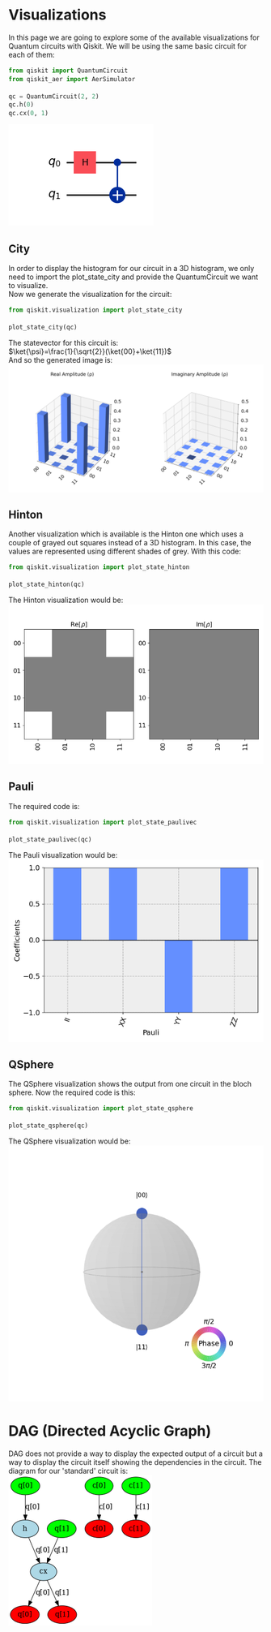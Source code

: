 # Visualizations
In this page we are going to explore some of the available visualizations for Quantum circuits with Qiskit.
We will be using the same basic circuit for each of them:
```python  
from qiskit import QuantumCircuit
from qiskit_aer import AerSimulator

qc = QuantumCircuit(2, 2)
qc.h(0)
qc.cx(0, 1)
```
![Basic Circuit](./images/basic0.png)  

## City
In order to display the histogram for our circuit in a 3D histogram, we only need to import the plot_state_city and provide the QuantumCircuit we want to visualize.  
Now we generate the visualization for the circuit:
```python  
from qiskit.visualization import plot_state_city

plot_state_city(qc)
```
The statevector for this circuit is:  
$`\ket{\psi}=\frac{1}{\sqrt{2}}(\ket{00}+\ket{11})`$  
And so the generated image is:
![City](./images/city.png)

## Hinton
Another visualization which is available is the Hinton one which uses a couple of grayed out squares instead of a 3D histogram. In this case, the values are represented using different shades of grey.
With this code:
```python  
from qiskit.visualization import plot_state_hinton

plot_state_hinton(qc)
```
The Hinton visualization would be:  
![Hinton](./images/Hinton0.png)  

## Pauli
The required code is:
```python  
from qiskit.visualization import plot_state_paulivec

plot_state_paulivec(qc)
```
The Pauli visualization would be:  
![Pauli](./images/Pauli0.png)  

## QSphere
The QSphere visualization shows the output from one circuit in the bloch sphere. 
Now the required code is this:
```python  
from qiskit.visualization import plot_state_qsphere

plot_state_qsphere(qc)
```
The QSphere visualization would be:  
![QSphere](./images/QSphere0.png)  

# DAG (Directed Acyclic Graph)

DAG does not provide a way to display the expected output of a circuit but a way to display the circuit itself showing the dependencies in the circuit.
The diagram for our 'standard' circuit is:  
![DAG](./images/Dag0.png)  




